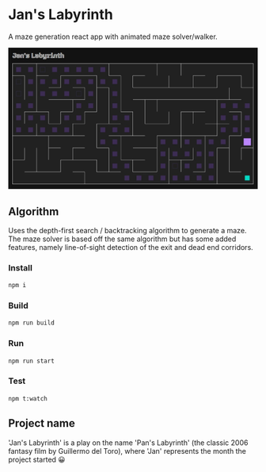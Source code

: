 # Jan's Labyrinth

A maze generation react app with animated maze solver/walker.

![Jan's Labyrityhm](screenshot.jpg)

## Algorithm

Uses the depth-first search / backtracking algorithm to generate a maze. The maze solver is based off the same algorithm but has some added features, namely line-of-sight detection of the exit and dead end corridors.

### Install

```bash
npm i
```

### Build

```bash
npm run build
```

### Run

```bash
npm run start
```

### Test

```bash
npm t:watch
```

## Project name

'Jan's Labyrinth' is a play on the name 'Pan's Labyrinth' (the classic 2006 fantasy film by Guillermo del Toro), where 'Jan' represents the month the project started :grinning:
